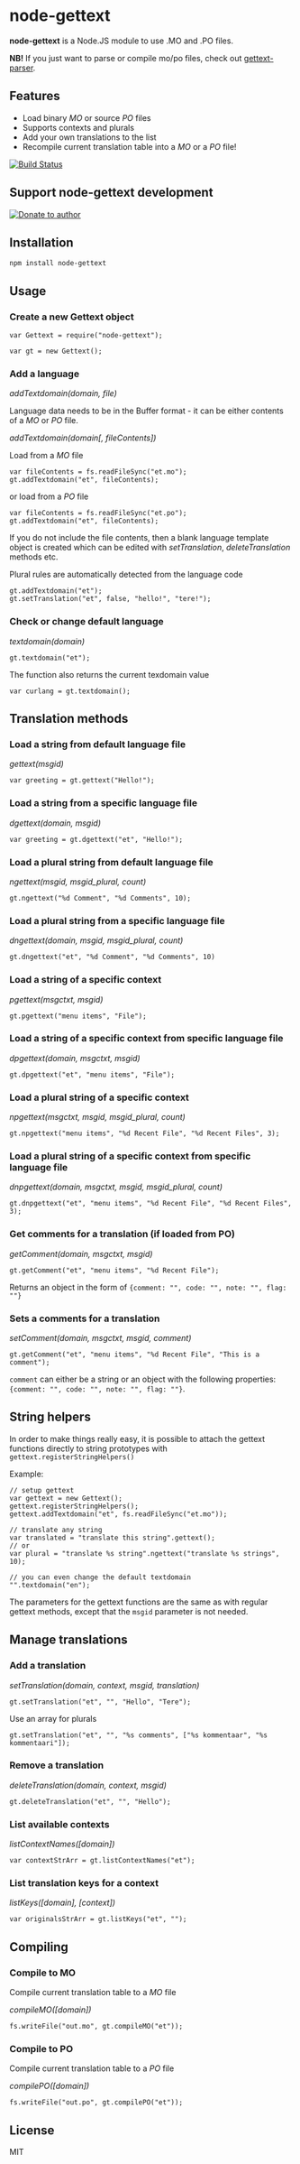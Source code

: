 # node-gettext

**node-gettext** is a Node.JS module to use .MO and .PO files.

**NB!** If you just want to parse or compile mo/po files, check out [gettext-parser](https://github.com/andris9/gettext-parser).

## Features

  * Load binary *MO* or source *PO* files
  * Supports contexts and plurals
  * Add your own translations to the list
  * Recompile current translation table into a *MO* or a *PO* file!

[![Build Status](https://secure.travis-ci.org/andris9/node-gettext.png)](http://travis-ci.org/andris9/node-gettext)

## Support node-gettext development

[![Donate to author](https://www.paypalobjects.com/en_US/i/btn/btn_donate_SM.gif)](https://www.paypal.com/cgi-bin/webscr?cmd=_s-xclick&hosted_button_id=DB26KWR2BQX5W)

## Installation

    npm install node-gettext

## Usage

### Create a new Gettext object

    var Gettext = require("node-gettext");

    var gt = new Gettext();
    
### Add a language

*addTextdomain(domain, file)*

Language data needs to be in the Buffer format - it can be either contents of a *MO* or *PO* file.

*addTextdomain(domain[, fileContents])*

Load from a *MO* file

    var fileContents = fs.readFileSync("et.mo");
    gt.addTextdomain("et", fileContents);

or load from a *PO* file

    var fileContents = fs.readFileSync("et.po");
    gt.addTextdomain("et", fileContents);

If you do not include the file contents, then a blank language template object
is created which can be edited with *setTranslation*, *deleteTranslation* methods etc.

Plural rules are automatically detected from the language code

    gt.addTextdomain("et");
    gt.setTranslation("et", false, "hello!", "tere!");

### Check or change default language

*textdomain(domain)*

    gt.textdomain("et");

The function also returns the current texdomain value

    var curlang = gt.textdomain();

## Translation methods

### Load a string from default language file

*gettext(msgid)*

    var greeting = gt.gettext("Hello!");
    
### Load a string from a specific language file

*dgettext(domain, msgid)*

    var greeting = gt.dgettext("et", "Hello!");
    
### Load a plural string from default language file

*ngettext(msgid, msgid_plural, count)*

    gt.ngettext("%d Comment", "%d Comments", 10);

### Load a plural string from a specific language file

*dngettext(domain, msgid, msgid_plural, count)*

    gt.dngettext("et", "%d Comment", "%d Comments", 10)
    
### Load a string of a specific context

*pgettext(msgctxt, msgid)*

    gt.pgettext("menu items", "File");

### Load a string of a specific context from specific language file

*dpgettext(domain, msgctxt, msgid)*

    gt.dpgettext("et", "menu items", "File");
    
### Load a plural string of a specific context

*npgettext(msgctxt, msgid, msgid_plural, count)*

    gt.npgettext("menu items", "%d Recent File", "%d Recent Files", 3);
    
### Load a plural string of a specific context from specific language file

*dnpgettext(domain, msgctxt, msgid, msgid_plural, count)*

    gt.dnpgettext("et", "menu items", "%d Recent File", "%d Recent Files", 3);

### Get comments for a translation (if loaded from PO)

*getComment(domain, msgctxt, msgid)*

    gt.getComment("et", "menu items", "%d Recent File");

Returns an object in the form of `{comment: "", code: "", note: "", flag: ""}`

### Sets a comments for a translation

*setComment(domain, msgctxt, msgid, comment)*

    gt.getComment("et", "menu items", "%d Recent File", "This is a comment");

`comment` can either be a string or an object with the following properties: `{comment: "", code: "", note: "", flag: ""}`.

## String helpers

In order to make things really easy, it is possible to attach the gettext functions directly to string
prototypes with `gettext.registerStringHelpers()`

Example:

    // setup gettext
    var gettext = new Gettext();
    gettext.registerStringHelpers();
    gettext.addTextdomain("et", fs.readFileSync("et.mo"));

    // translate any string
    var translated = "translate this string".gettext();
    // or
    var plural = "translate %s string".ngettext("translate %s strings", 10);

    // you can even change the default textdomain
    "".textdomain("en");

The parameters for the gettext functions are the same as with regular gettext methods, except that the `msgid` parameter is not needed.

## Manage translations

### Add a translation

*setTranslation(domain, context, msgid, translation)*

    gt.setTranslation("et", "", "Hello", "Tere");

Use an array for plurals

    gt.setTranslation("et", "", "%s comments", ["%s kommentaar", "%s kommentaari"]);

### Remove a translation

*deleteTranslation(domain, context, msgid)*

    gt.deleteTranslation("et", "", "Hello");

### List available contexts

*listContextNames([domain])*

    var contextStrArr = gt.listContextNames("et");

### List translation keys for a context

*listKeys([domain], [context])*

    var originalsStrArr = gt.listKeys("et", "");

## Compiling

### Compile to MO

Compile current translation table to a *MO* file

*compileMO([domain])*

    fs.writeFile("out.mo", gt.compileMO("et")); 

### Compile to PO

Compile current translation table to a *PO* file

*compilePO([domain])*

    fs.writeFile("out.po", gt.compilePO("et"));

## License

MIT
